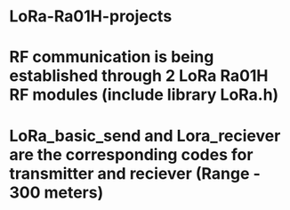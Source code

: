 # LoRa-Ra01H-projects
# RF communication is being established through 2 LoRa Ra01H RF modules (include library LoRa.h)
# LoRa_basic_send and Lora_reciever are the corresponding codes for transmitter and reciever (Range - 300 meters)
